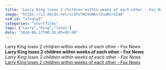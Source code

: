 ```yaml
---
title: "Larry King loses 2 children within weeks of each other - Fox News"
image: "https://s1.dmcdn.net/v/SPuTW1VGN6sY2uuMn/x240"
vid_id: "x7vq1y8"
categories: "shortfilms"
tags: ["Larry","King","loses"]
date: "2020-08-27T00:36:05+03:00"
---
```

Larry King loses 2 children within weeks of each other - Fox News<br><b>Larry King loses 2 children within weeks of each other - Fox News</b><br> <i>Larry King loses 2 children within weeks of each other - Fox News</i><br> <u>Larry King loses 2 children within weeks of each other - Fox News</u>
